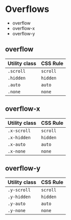 # Overflows

- overflow
- overflow-x
- overflow-y

## overflow

| Utility class | CSS Rule |
| ------------- | -------- |
| `.scroll`     | `scroll` |
| `.hidden`     | `hidden` |
| `.auto`       | `auto`   |
| `.none`       | `none`   |

## overflow-x

| Utility class | CSS Rule |
| ------------- | -------- |
| `.x-scroll`   | `scroll` |
| `.x-hidden`   | `hidden` |
| `.x-auto`     | `auto`   |
| `.x-none`     | `none`   |

## overflow-y

| Utility class | CSS Rule |
| ------------- | -------- |
| `.y-scroll`   | `scroll` |
| `.y-hidden`   | `hidden` |
| `.y-auto`     | `auto`   |
| `.y-none`     | `none`   |
